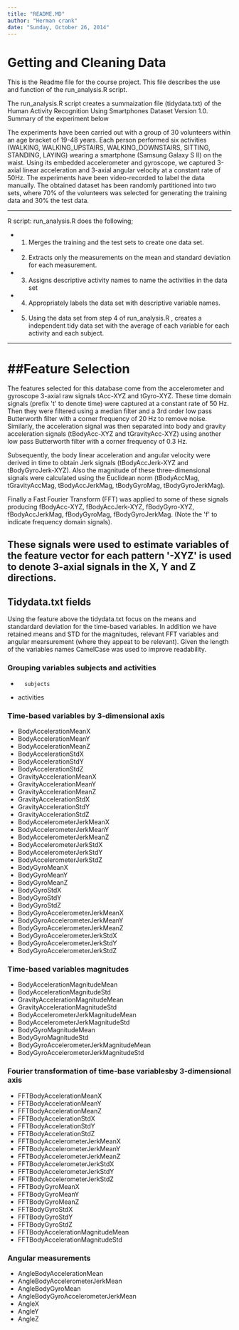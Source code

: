 ```yaml
---
title: "README.MD"
author: "Herman crank"
date: "Sunday, October 26, 2014"
---
```

Getting and Cleaning Data
==========================
This is the Readme file for the course project.  This file describes the use and function of the run_analysis.R script.

The run_analysis.R script creates a summaization file (tidydata.txt) of the Human Activity Recognition Using Smartphones Dataset Version 1.0.  Summary of the experiment below

The experiments have been carried out with a group of 30 volunteers within an age bracket of 19-48 years. Each person performed six activities (WALKING, WALKING_UPSTAIRS, WALKING_DOWNSTAIRS, SITTING, STANDING, LAYING) wearing a smartphone (Samsung Galaxy S II) on the waist. Using its embedded accelerometer and gyroscope, we captured 3-axial linear acceleration and 3-axial angular velocity at a constant rate of 50Hz. The experiments have been video-recorded to label the data manually. The obtained dataset has been randomly partitioned into two sets, where 70% of the volunteers was selected for generating the training data and 30% the test data.

--------------------------------------
R script:  run_analysis.R does the following;
* 1. Merges the training and the test sets to create one data set.
* 2. Extracts only the measurements on the mean and standard deviation for each measurement.
* 3. Assigns descriptive activity names to name the activities in the data set
* 4. Appropriately labels the data set with descriptive variable names. 
* 5. Using the data set from step 4 of run_analysis.R , creates a independent tidy data set with the average of each variable for each activity and each subject.

--------------------------------------------------------
##Feature Selection 
====================
The features selected for this database come from the accelerometer and gyroscope 3-axial raw signals tAcc-XYZ and tGyro-XYZ. These time domain signals (prefix 't' to denote time) were captured at a constant rate of 50 Hz. Then they were filtered using a median filter and a 3rd order low pass Butterworth filter with a corner frequency of 20 Hz to remove noise. Similarly, the acceleration signal was then separated into body and gravity acceleration signals (tBodyAcc-XYZ and tGravityAcc-XYZ) using another low pass Butterworth filter with a corner frequency of 0.3 Hz. 

Subsequently, the body linear acceleration and angular velocity were derived in time to obtain Jerk signals (tBodyAccJerk-XYZ and tBodyGyroJerk-XYZ). Also the magnitude of these three-dimensional signals were calculated using the Euclidean norm (tBodyAccMag, tGravityAccMag, tBodyAccJerkMag, tBodyGyroMag, tBodyGyroJerkMag). 

Finally a Fast Fourier Transform (FFT) was applied to some of these signals producing fBodyAcc-XYZ, fBodyAccJerk-XYZ, fBodyGyro-XYZ, fBodyAccJerkMag, fBodyGyroMag, fBodyGyroJerkMag. (Note the 'f' to indicate frequency domain signals). 

These signals were used to estimate variables of the feature vector for each 
pattern '-XYZ' is used to denote 3-axial signals in the X, Y and Z directions.
-----------------------------
## Tidydata.txt fields
Using the feature above the tidydata.txt focus on the means and standardard deviation for the time-based variables.  In addition we have retained means and STD for the magnitudes, relevant FFT variables and angular mearsurement (where they appeat to be relevant).  Given the length of the variables names CamelCase was used to improve readability.  

### Grouping variables subjects and activities
*       subjects
*	activities

### Time-based variables by 3-dimensional axis
*	BodyAccelerationMeanX
*	BodyAccelerationMeanY
*	BodyAccelerationMeanZ
*	BodyAccelerationStdX
*	BodyAccelerationStdY
*	BodyAccelerationStdZ
*	GravityAccelerationMeanX
*	GravityAccelerationMeanY
*	GravityAccelerationMeanZ
*	GravityAccelerationStdX
*	GravityAccelerationStdY
*	GravityAccelerationStdZ
*	BodyAccelerometerJerkMeanX
*	BodyAccelerometerJerkMeanY
*	BodyAccelerometerJerkMeanZ
*	BodyAccelerometerJerkStdX
*	BodyAccelerometerJerkStdY
*	BodyAccelerometerJerkStdZ
*	BodyGyroMeanX
*	BodyGyroMeanY
*	BodyGyroMeanZ
*	BodyGyroStdX
*	BodyGyroStdY
*	BodyGyroStdZ
*	BodyGyroAccelerometerJerkMeanX
*	BodyGyroAccelerometerJerkMeanY
*	BodyGyroAccelerometerJerkMeanZ
*	BodyGyroAccelerometerJerkStdX
*	BodyGyroAccelerometerJerkStdY
*	BodyGyroAccelerometerJerkStdZ

### Time-based variables magnitudes
*	BodyAccelerationMagnitudeMean
*	BodyAccelerationMagnitudeStd
*	GravityAccelerationMagnitudeMean
*	GravityAccelerationMagnitudeStd
*	BodyAccelerometerJerkMagnitudeMean
*	BodyAccelerometerJerkMagnitudeStd
*	BodyGyroMagnitudeMean
*	BodyGyroMagnitudeStd
*	BodyGyroAccelerometerJerkMagnitudeMean
*	BodyGyroAccelerometerJerkMagnitudeStd

### Fourier transformation of time-base variablesby 3-dimensional axis
*	FFTBodyAccelerationMeanX
*	FFTBodyAccelerationMeanY
*	FFTBodyAccelerationMeanZ
*	FFTBodyAccelerationStdX
*	FFTBodyAccelerationStdY
*	FFTBodyAccelerationStdZ
*	FFTBodyAccelerometerJerkMeanX
*	FFTBodyAccelerometerJerkMeanY
*	FFTBodyAccelerometerJerkMeanZ
*	FFTBodyAccelerometerJerkStdX
*	FFTBodyAccelerometerJerkStdY
*	FFTBodyAccelerometerJerkStdZ
*	FFTBodyGyroMeanX
*	FFTBodyGyroMeanY
*	FFTBodyGyroMeanZ
*	FFTBodyGyroStdX
*	FFTBodyGyroStdY
*	FFTBodyGyroStdZ
*	FFTBodyAccelerationMagnitudeMean
*	FFTBodyAccelerationMagnitudeStd

### Angular measurements 
*	AngleBodyAccelerationMean
*	AngleBodyAccelerometerJerkMean
*	AngleBodyGyroMean
*	AngleBodyGyroAccelerometerJerkMean
*	AngleX
*	AngleY
*	AngleZ

